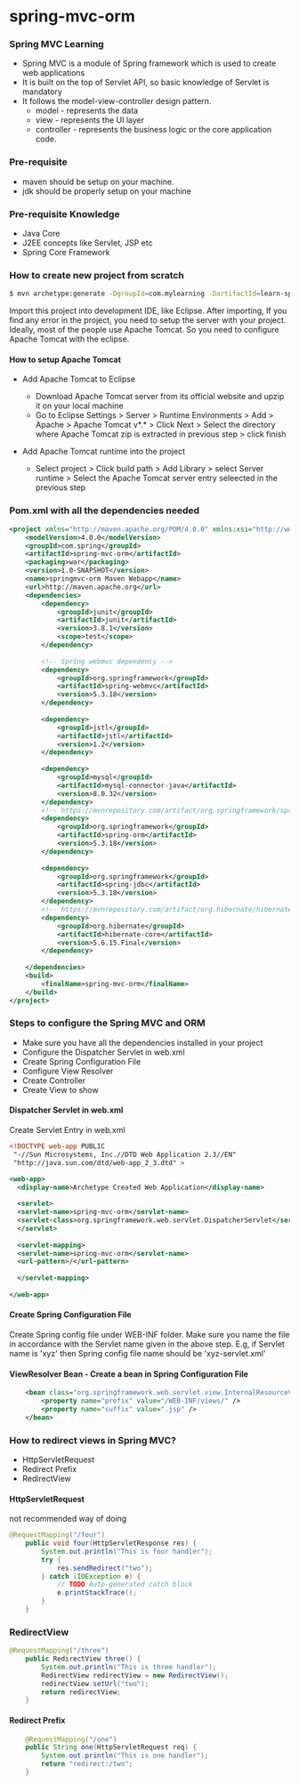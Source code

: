 # spring-mvc-orm

### Spring MVC Learning
* Spring MVC is a module of Spring framework which is used to create web applications
* It is built on the top of Servlet API, so basic knowledge of Servlet is mandatory
* It follows the model-view-controller design pattern.
    - model - represents the data
    - view - represents the UI layer
    - controller - represents the business logic or the core application code.

### Pre-requisite
- maven should be setup on your machine.
- jdk should be properly setup on your machine


### Pre-requisite Knowledge
- Java Core
- J2EE concepts like Servlet, JSP etc
- Spring Core Framework

### How to create new project from scratch
```sh
$ mvn archetype:generate -DgroupId=com.mylearning -DartifactId=learn-springmvc -DarchetypeArtifactId=maven-archetype-webapp -DinteractiveMode=false
```
Import this project into development IDE, like Eclipse. After importing, If you find any error in the project, you need to setup the server with your project. Ideally, most of the people use Apache Tomcat. So you need to configure Apache Tomcat with the eclipse.

#### How to setup Apache Tomcat
* Add Apache Tomcat to Eclipse
	- Download Apache Tomcat server from its official website and upzip it on your local machine
	- Go to Eclipse Settings > Server > Runtime Environments > Add > Apache > Apache Tomcat v*.* > Click Next > Select the directory where Apache Tomcat zip is extracted in previous step > click finish
 
* Add Apache Tomcat runtime into the project
	- Select project > Click build path > Add Library > select Server runtime > Select the Apache Tomcat server entry seleected in the previous step


### Pom.xml with all the dependencies needed

```xml
<project xmlns="http://maven.apache.org/POM/4.0.0" xmlns:xsi="http://www.w3.org/2001/XMLSchema-instance" xsi:schemaLocation="http://maven.apache.org/POM/4.0.0 http://maven.apache.org/maven-v4_0_0.xsd">
	<modelVersion>4.0.0</modelVersion>
	<groupId>com.spring</groupId>
	<artifactId>spring-mvc-orm</artifactId>
	<packaging>war</packaging>
	<version>1.0-SNAPSHOT</version>
	<name>springmvc-orm Maven Webapp</name>
	<url>http://maven.apache.org</url>
	<dependencies>
		<dependency>
			<groupId>junit</groupId>
			<artifactId>junit</artifactId>
			<version>3.8.1</version>
			<scope>test</scope>
		</dependency>
		
		<!-- Spring webmvc dependency -->
		<dependency>
			<groupId>org.springframework</groupId>
			<artifactId>spring-webmvc</artifactId>
			<version>5.3.18</version>
		</dependency>
		
		<dependency>
			<groupId>jstl</groupId>
			<artifactId>jstl</artifactId>
			<version>1.2</version>
		</dependency>
		
		<dependency>
			<groupId>mysql</groupId>
			<artifactId>mysql-connector-java</artifactId>
			<version>8.0.32</version>
		</dependency>
		<!-- https://mvnrepository.com/artifact/org.springframework/spring-orm -->
		<dependency>
			<groupId>org.springframework</groupId>
			<artifactId>spring-orm</artifactId>
			<version>5.3.18</version>
		</dependency>
		
		<dependency>
			<groupId>org.springframework</groupId>
			<artifactId>spring-jdbc</artifactId>
			<version>5.3.18</version>
		</dependency>
		<!-- https://mvnrepository.com/artifact/org.hibernate/hibernate-core -->
		<dependency>
			<groupId>org.hibernate</groupId>
			<artifactId>hibernate-core</artifactId>
			<version>5.6.15.Final</version>
		</dependency>
		
	</dependencies>
	<build>
		<finalName>spring-mvc-orm</finalName>
	</build>
</project>
```

### Steps to configure the Spring MVC and ORM
- Make sure you have all the dependencies installed in your project
- Configure the Dispatcher Servlet in web.xml
- Create Spring Configuration File
- Configure View Resolver
- Create Controller
- Create View to show 


#### Dispatcher Servlet in web.xml 
Create Servlet Entry in web.xml

```xml
<!DOCTYPE web-app PUBLIC
 "-//Sun Microsystems, Inc.//DTD Web Application 2.3//EN"
 "http://java.sun.com/dtd/web-app_2_3.dtd" >

<web-app>
  <display-name>Archetype Created Web Application</display-name>
  
  <servlet>
  <servlet-name>spring-mvc-orm</servlet-name>
  <servlet-class>org.springframework.web.servlet.DispatcherServlet</servlet-class>
  </servlet>
  
  <servlet-mapping>
  <servlet-name>spring-mvc-orm</servlet-name>
  <url-pattern>/</url-pattern>
  
  </servlet-mapping>
  
</web-app>


```
#### Create Spring Configuration File
Create Spring config file under WEB-INF folder. Make sure you name the file in accordance with the Servlet name given in the above step. E.g, if Servlet name is 'xyz' then Spring config file name should be 'xyz-servlet.xml'


#### ViewResolver Bean - Create a bean in Spring Configuration File

```xml
	<bean class="org.springframework.web.servlet.view.InternalResourceViewResolver" name="viewResolver">
		<property name="prefix" value="/WEB-INF/views/" />
		<property name="suffix" value=".jsp" />
	</bean>
```



### How to redirect views in Spring MVC?
- HttpServletRequest
- Redirect Prefix
- RedirectView

#### HttpServletRequest
not recommended way of doing

```java
@RequestMapping("/four")
	public void four(HttpServletResponse res) {
		System.out.println("This is four handler");
		try {
			res.sendRedirect("two");
		} catch (IOException e) {
			// TODO Auto-generated catch block
			e.printStackTrace();
		}
	}
```
### RedirectView
```java
@RequestMapping("/three")
	public RedirectView three() {
		System.out.println("This is three handler");
		RedirectView redirectView = new RedirectView();
		redirectView.setUrl("two");
		return redirectView;
	}
```

#### Redirect Prefix
```java
	@RequestMapping("/one")
	public String one(HttpServletRequest req) {
		System.out.println("This is one handler");
		return "redirect:/two";
	}
 ```
 
 
